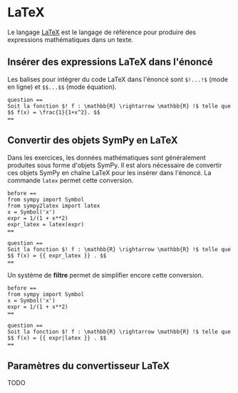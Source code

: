 # LaTeX

Le langage [LaTeX](https://fr.wikipedia.org/wiki/LaTeX) est le langage de référence pour produire des expressions mathématiques dans un texte.

## Insérer des expressions LaTeX dans l'énoncé

Les balises pour intégrer du code LaTeX dans l'énoncé sont `$!...!$` (mode en ligne) et `$$...$$` (mode équation).

```
question ==
Soit la fonction $! f : \mathbb{R} \rightarrow \mathbb{R} !$ telle que
$$ f(x) = \frac{1}{1+x^2}. $$
==
```

## Convertir des objets SymPy en LaTeX

Dans les exercices, les données mathématiques sont généralement produites sous forme d'objets SymPy. Il est alors nécessaire de convertir ces objets SymPy en chaîne LaTeX pour les insérer dans l'énoncé. La commande `latex` permet cette conversion.

```
before ==
from sympy import Symbol
from sympy2latex import latex
x = Symbol('x')
expr = 1/(1 + x**2)
expr_latex = latex(expr)
==

question ==
Soit la fonction $! f : \mathbb{R} \rightarrow \mathbb{R} !$ telle que
$$ f(x) = {{ expr_latex }} . $$
==
```

Un système de **filtre** permet de simplifier encore cette conversion.

```
before ==
from sympy import Symbol
x = Symbol('x')
expr = 1/(1 + x**2)
==

question ==
Soit la fonction $! f : \mathbb{R} \rightarrow \mathbb{R} !$ telle que
$$ f(x) = {{ expr|latex }} . $$
==
```

## Paramètres du convertisseur LaTeX

TODO
